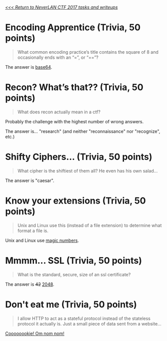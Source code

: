 _[<<< Return to NeverLAN CTF 2017 tasks and writeups](/neverlanctf-2017)_

# Encoding Apprentice (Trivia, 50 points)
>What common encoding practice’s title contains
the square of 8 and occasionally ends with an “=”, or “==”?

The answer is [base64](https://en.wikipedia.org/wiki/Base64).

# Recon? What’s that?? (Trivia, 50 points)
>What does recon actually mean in a ctf?

Probably the challenge with the highest number of wrong answers.

The answer is... "research" (and neither "reconnaissance" nor "recognize", etc.)

# Shifty Ciphers... (Trivia, 50 points)
>What cipher is the shiftiest of them all? He even has his own salad…

The answer is "caesar".

# Know your extensions (Trivia, 50 points)
>Unix and Linux use this (instead of a file extension) to determine what format a file is.

Unix and Linux use [magic numbers](https://en.wikipedia.org/wiki/List_of_file_signatures).

# Mmmm... SSL (Trivia, 50 points)
>What is the standard, secure, size of an ssl certificate?

The answer is ~~42~~ [2048](https://github.com/openssl/openssl/commit/44e0c2bae4bfd87d770480902618dbccde84fd81).

# Don't eat me (Trivia, 50 points)
>I allow HTTP to act as a stateful protocol instead of the
stateless protocol it actually is. Just a small piece of data sent from a website...

[Coooooookie! Om nom nom!](https://www.youtube.com/watch?v=_OKGUAbpj5k)
